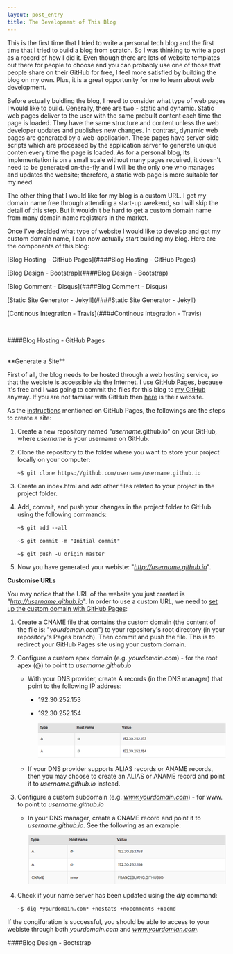 ```yaml
---
layout: post_entry
title: The Development of This Blog
---
```


This is the first time that I tried to write a personal tech blog and the first time that I tried to build a blog from scratch. So I was thinking to write a post as a record of how I did it. Even though there are lots of website templates out there for people to choose and you can probably use one of those that people share on their GitHub for free, I feel more satisfied by building the blog on my own. Plus, it is a great opportunity for me to learn about web development.

Before actually buidling the blog, I need to consider what type of web pages I would like to build. Generally, there are two - static and dynamic. Static web pages deliver to the user with the same prebuilt content each time the page is loaded. They have the same structure and content unless the web developer updates and publishes new changes. In contrast, dynamic web pages are generated by a web-application. These pages have server-side scripts which are processed by the application server to generate unique conten every time the page is loaded. As for a personal blog, its implementation is on a small scale without many pages required, it doesn't need to be generated on-the-fly and I will be the only one who manages and updates the website; therefore, a static web page is more suitable for my need.

The other thing that I would like for my blog is a custom URL. I got my domain name free through attending a start-up weekend, so I will skip the detail of this step. But it wouldn't be hard to get a custom domain name from many domain name registrars in the market.

Once I've decided what type of website I would like to develop and got my custom domain name, I can now actually start building my blog. Here are the components of this blog:

[Blog Hosting - GitHub Pages](####Blog Hosting - GitHub Pages)

[Blog Design - Bootstrap](####Blog Design - Bootstrap)

[Blog Comment - Disqus](####Blog Comment - Disqus)

[Static Site Generator - Jekyll](####Static Site Generator - Jekyll)

[Continous Integration - Travis](####Continous Integration - Travis)

<br>

####Blog Hosting - GitHub Pages

<br>
**Generate a Site**

First of all, the blog needs to be hosted through a web hosting service, so that the webiste is accessible via the Internet. I use [GitHub Pages](https://pages.github.com/), because it's free and I was going to commit the files for this blog to [my GitHub](https://github.com/francesliang/francesliang.github.io) anyway. If you are not familiar with GitHub then [here](https://github.com/) is their website. 

As the [instructions](https://pages.github.com/) mentioned on GitHub Pages, the followings are the steps to create a site:  

1. Create a new repository named "*username*.github.io" on your GitHub, where *username* is your username on GitHub.

2. Clone the repository to the folder where you want to store your project locally on your computer:

	```
	~$ git clone https://github.com/username/username.github.io
	```

3. Create an index.html and add other files related to your project in the project folder.

4. Add, commit, and push your changes in the project folder to GitHub using the following commands:

	```
	~$ git add --all  
	```
	
	```	
	~$ git commit -m "Initial commit" 
	``` 

	```
	~$ git push -u origin master 
	``` 

5. Now you have generated your webiste: "*http://username.github.io*".

**Customise URLs**

You may notice that the URL of the website you just created is "*http://username.github.io*". In order to use a custom URL, we need to [set up the custom domain with GitHub Pages](https://help.github.com/articles/setting-up-a-custom-domain-with-github-pages/):  

1. Create a CNAME file that contains the custom domain (the content of the file is: "*yourdomain.com*") to your repository's root directory (in your repository's Pages branch). Then commit and push the file. This is to redirect your GitHub Pages site using your custom domain.  

2. Configure a custom apex domain (e.g. *yourdomain.com*) -  for the root apex (@) to point to *username.github.io*

	+ With your DNS provider, create A records (in the DNS manager) that point to the following IP address:

		- 192.30.252.153

		- 192.30.252.154

			![A record](../content/DNS_A_record.png)

	+ If your DNS provider supports ALIAS records or ANAME records, then you may choose to create an ALIAS or ANAME record and point it to *username.github.io* instead.  

3. Configure a custom subdomain (e.g. *www.yourdomain.com*) - for www. to point to *username.github.io*

	+ In your DNS manager, create a CNAME record and point it to *username.github.io*. See the following as an example:

		![CNAME record](../content/DNS_config.png)

4. Check if your name server has been updated using the *dig* command:

	```
	~$ dig *yourdomain.com* +nostats +nocomments +nocmd
	```

If the congifuration is successful, you should be able to access to your webiste through both *yourdomain.com* and *www.yourdomian.com*.

####Blog Design - Bootstrap






